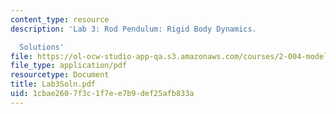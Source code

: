 ```yaml
---
content_type: resource
description: 'Lab 3: Rod Pendulum: Rigid Body Dynamics.

  Solutions'
file: https://ol-ocw-studio-app-qa.s3.amazonaws.com/courses/2-004-modeling-dynamics-and-control-ii-spring-2003/1cbae2607f3c1f7ee7b9def25afb833a_Lab3Soln.pdf
file_type: application/pdf
resourcetype: Document
title: Lab3Soln.pdf
uid: 1cbae260-7f3c-1f7e-e7b9-def25afb833a
---
```

